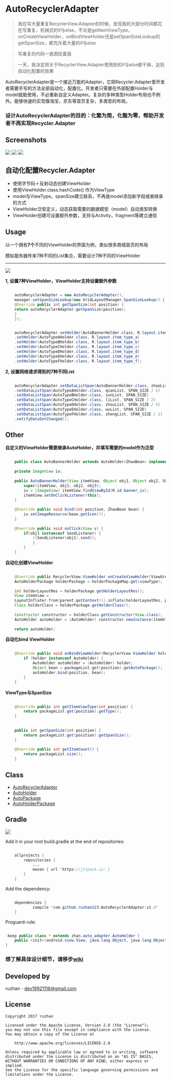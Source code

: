 
AutoRecyclerAdapter
===============

>我在写大量重复RecyclerView.Adapter的时候，发现我的大部分时间都花在写重复，机械式的if与else，不论是getItemViewType，onCreateViewHolder，onBindViewHolder还是setSpanSizeLookup的getSpanSize，都充斥着大量的if与else

>写重复的代码一直困扰着我

>一天，我决定把关于RecyclerView.Adapter使用到的if与else都干掉，达到自动化配置的效果



AutoRecyclerAdapter是一个接近万能的Adapter，它把Recycler.Adapter里开发者需要手写的方法全部自动化，配置化。开发者只需要在外部配置Holder与model就能使用，不必重新自定义Adapter。复杂的多种类型Holder布局也不例外。能够快速的实现像淘宝，京东等首页复杂，多类型的布局。

### 设计AutoRecyclerAdapter的目的：化繁为简，化整为零，帮助开发者不再实现Recycler.Adapter


Screenshots
------

![](https://github.com/ruzhan123/AutoRecyclerAdapter/raw/master/gif/autos.gif)
![](https://github.com/ruzhan123/AutoRecyclerAdapter/raw/master/gif/tb.png)
![](https://github.com/ruzhan123/AutoRecyclerAdapter/raw/master/gif/jd.png)



## 自动化配置Recycler.Adapter

* 使用字节码＋反射动态创建ViewHolder
* 使用ViewHolder.class.hashCode() 作为ViewType
* model与ViewType，spanSize建立联系，不再是model添加新字段或者继承的方式
* ViewHolder泛型定义，动态获取需要的数据模型（model）自动类型转换
* ViewHolder创建可设置额外参数，支持与Activity，fragment等建立通信


Usage
-----

以一个拥有**7个**不同的ViewHolder的界面为例，类似很多商城首页的布局

模拟服务器传来7种不同的List集合，需要设计7种不同的ViewHolder

-----

![](https://github.com/ruzhan123/AutoRecyclerAdapter/raw/master/gif/auto.png)



**1, 设置7种ViewHolder，ViewHolder支持设置额外参数**

```java

	autoRecyclerAdapter = new AutoRecyclerAdapter();
	manager.setSpanSizeLookup(new GridLayoutManager.SpanSizeLookup() {
	@Override public int getSpanSize(int position) {
	return autoRecyclerAdapter.getSpanSize(position);
	}
	});


	autoRecyclerAdapter.setHolder(AutoBannerHolder.class, R.layout.item_banner, this)
	.setHolder(AutoTypeAHolder.class, R.layout.item_type_a)
	.setHolder(AutoTypeBHolder.class, R.layout.item_type_b)
	.setHolder(AutoTypeCHolder.class, R.layout.item_type_c)
	.setHolder(AutoTypeDHolder.class, R.layout.item_type_d)
	.setHolder(AutoTypeEHolder.class, R.layout.item_type_e)
	.setHolder(AutoTypeFHolder.class, R.layout.item_type_f);
```

**2, 设置网络请求得到的7种不同List**

```java

	autoRecyclerAdapter.setDataListSpan(AutoBannerHolder.class, zhaoList, SPAN_SIZE)
	.setDataListSpan(AutoTypeAHolder.class, qianList, SPAN_SIZE / 5)
	.setDataListSpan(AutoTypeBHolder.class, sunList, SPAN_SIZE)
	.setDataListSpan(AutoTypeCHolder.class, liList, SPAN_SIZE / 2)
	.setDataListSpan(AutoTypeDHolder.class, zhouList, SPAN_SIZE / 5)
	.setDataListSpan(AutoTypeEHolder.class, wuList, SPAN_SIZE)
	.setDataListSpan(AutoTypeFHolder.class, zhengList, SPAN_SIZE / 2)
	.notifyDataSetChanged();
```

Other
------

**自定义的ViewHolder需要继承AutoHolder，并填写需要的model作为泛型**

```java

	public class AutoBannerHolder extends AutoHolder<ZhaoBean> implements View.OnClickListener {
	
	private ImageView iv;
	
	public AutoBannerHolder(View itemView, Object obj1, Object obj2, Object obj3) {
		super(itemView, obj1, obj2, obj3);
		iv = (ImageView) itemView.findViewById(R.id.banner_iv);
		itemView.setOnClickListener(this);
	}
	
	@Override public void bind(int position, ZhaoBean bean) {
		iv.setImageResource(bean.getIcon());
	}
	
	@Override public void onClick(View v) {
		if(obj1 instanceof SendListener) {
			((SendListener)obj1).send();
	  		}
	 	}
	}
```

**自动化创建ViewHolder**

```java

	@Override public RecyclerView.ViewHolder onCreateViewHolder(ViewGroup parent, int viewType) {
	AutoHolderPackage holderPackage = holderPackageMap.get(viewType);
	
	int holderLayoutRes = holderPackage.getHolderLayoutRes();
	View itemView =
	LayoutInflater.from(parent.getContext()).inflate(holderLayoutRes, parent, false);
	Class holderClass = holderPackage.getHolderClass();
	
	Constructor constructor = holderClass.getConstructor(View.class);
	AutoHolder autoHolder = (AutoHolder) constructor.newInstance(itemView);
	
	return autoHolder;
```

**自动化bind ViewHolder**

```java

	@Override public void onBindViewHolder(RecyclerView.ViewHolder holder, int position) {
		if (holder instanceof AutoHolder) {
			AutoHolder autoHolder = (AutoHolder) holder;
			Object bean = packageList.get(position).getAutoPackage();
			autoHolder.bind(position, bean);
		}
	}
```

**ViewType与SpanSize**

```java

	@Override public int getItemViewType(int position) {
		return packageList.get(position).getType();
	}
	
	
	public int getSpanSize(int position) {
		return packageList.get(position).getSpanSize();
	}
	
	@Override public int getItemCount() {
		return packageList.size();
	}
```

Class
------

* [AutoRecyclerAdapter](https://github.com/ruzhan123/AutoRecyclerAdapter/blob/master/auto-adapter/src/main/java/zhan/auto_adapter/AutoRecyclerAdapter.java)
* [AutoHolder](https://github.com/ruzhan123/AutoRecyclerAdapter/blob/master/auto-adapter/src/main/java/zhan/auto_adapter/AutoHolder.java)
* [AutoPackage](https://github.com/ruzhan123/AutoRecyclerAdapter/blob/master/auto-adapter/src/main/java/zhan/auto_adapter/AutoPackage.java)
* [AutoHolderPackage](https://github.com/ruzhan123/AutoRecyclerAdapter/blob/master/auto-adapter/src/main/java/zhan/auto_adapter/AutoHolderPackage.java)


Gradle
------


[![](https://jitpack.io/v/ruzhan123/AutoRecyclerAdapter.svg)](https://jitpack.io/#ruzhan123/AutoRecyclerAdapter)

Add it in your root build.gradle at the end of repositories:


```java

	allprojects {
		repositories {
			...
			maven { url 'https://jitpack.io' }
		}
	}
```

Add the dependency:


```java

	dependencies {
	        compile 'com.github.ruzhan123:AutoRecyclerAdapter:v1.4'
	}
```

Proguard-rule:

```java

-keep public class * extends zhan.auto_adapter.AutoHolder {
    public <init>(android.view.View, java.lang.Object, java.lang.Object, java.lang.Object);
}
```

### 想了解具体设计细节，请移步[wiki](https://github.com/ruzhan123/AutoRecyclerAdapter/wiki/AutoRecyclerAdapter)

Developed by
-------

 ruzhan - <a href='javascript:'>dev19921116@gmail.com</a>



License
-------

    Copyright 2017 ruzhan

    Licensed under the Apache License, Version 2.0 (the "License");
    you may not use this file except in compliance with the License.
    You may obtain a copy of the License at
    
        http://www.apache.org/licenses/LICENSE-2.0
    
    Unless required by applicable law or agreed to in writing, software
    distributed under the License is distributed on an "AS IS" BASIS,
    WITHOUT WARRANTIES OR CONDITIONS OF ANY KIND, either express or implied.
    See the License for the specific language governing permissions and
    limitations under the License.
